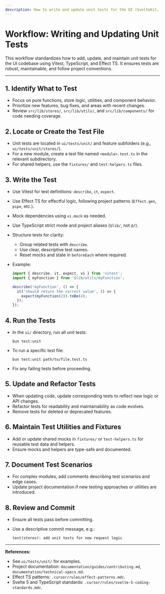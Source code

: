 ```yaml
---
description: How to write and update unit tests for the UI (SvelteKit, TypeScript, Effect TS) using Vitest.
---
```


# Workflow: Writing and Updating Unit Tests

This workflow standardizes how to add, update, and maintain unit tests for the UI codebase using Vitest, TypeScript, and Effect TS. It ensures tests are robust, maintainable, and follow project conventions.

---

## 1. Identify What to Test

- Focus on pure functions, store logic, utilities, and component behavior.
- Prioritize new features, bug fixes, and areas with recent changes.
- Review `src/lib/stores/`, `src/lib/utils/`, and `src/lib/components/` for code needing coverage.

## 2. Locate or Create the Test File

- Unit tests are located in `ui/tests/unit/` and feature subfolders (e.g., `ui/tests/unit/stores/`).
- For a new module, create a test file named `<module>.test.ts` in the relevant subdirectory.
- For shared helpers, use the `fixtures/` and `test-helpers.ts` files.

## 3. Write the Test

- Use Vitest for test definitions: `describe`, `it`, `expect`.
- Use Effect TS for effectful logic, following project patterns (`Effect.gen`, `pipe`, etc.).
- Mock dependencies using `vi.mock` as needed.
- Use TypeScript strict mode and project aliases (`$lib/`, not `@/`).
- Structure tests for clarity:
  - Group related tests with `describe`.
  - Use clear, descriptive test names.
  - Reset mocks and state in `beforeEach` where required.
- Example:

  ```typescript
  import { describe, it, expect, vi } from 'vitest';
  import { myFunction } from '$lib/utils/myFunction';

  describe('myFunction', () => {
    it('should return the correct value', () => {
      expect(myFunction(2)).toBe(4);
    });
  });
  ```

## 4. Run the Tests

- In the `ui/` directory, run all unit tests:

  ```
  bun test:unit
  ```

- To run a specific test file:

  ```
  bun test:unit path/to/file.test.ts
  ```

- Fix any failing tests before proceeding.

## 5. Update and Refactor Tests

- When updating code, update corresponding tests to reflect new logic or API changes.
- Refactor tests for readability and maintainability as code evolves.
- Remove tests for deleted or deprecated features.

## 6. Maintain Test Utilities and Fixtures

- Add or update shared mocks in `fixtures/` or `test-helpers.ts` for reusable test data and helpers.
- Ensure mocks and helpers are type-safe and documented.

## 7. Document Test Scenarios

- For complex modules, add comments describing test scenarios and edge cases.
- Update project documentation if new testing approaches or utilities are introduced.

## 8. Review and Commit

- Ensure all tests pass before committing.
- Use a descriptive commit message, e.g.:

  ```
  test(stores): add unit tests for new request logic
  ```

---

**References:**

- See `ui/tests/unit/` for examples.
- Project documentation: `documentation/guides/contributing.md`, `documentation/technical-specs.md`.
- Effect TS patterns: `.cursor/rules/effect-patterns.mdc`.
- Svelte 5 and TypeScript standards: `.cursor/rules/svelte-5-coding-standards.mdc`.

